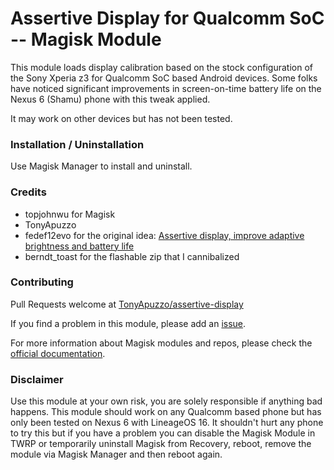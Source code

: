 # Assertive Display for Qualcomm SoC -- Magisk Module

This module loads display calibration based on the stock configuration of the Sony Xperia z3 for Qualcomm SoC based Android devices. Some folks have noticed significant improvements in screen-on-time battery life on the Nexus 6 (Shamu) phone with this tweak applied.

It may work on other devices but has not been tested.

### Installation / Uninstallation

Use Magisk Manager to install and uninstall.

### Credits

* topjohnwu for Magisk
* TonyApuzzo
* fedef12evo for the original idea: [Assertive display, improve adaptive brightness and battery life](https://forum.xda-developers.com/nexus-6/general/battery-tweaks-t3210546)
* berndt_toast for the flashable zip that I cannibalized

### Contributing

Pull Requests welcome at [TonyApuzzo/assertive-display](https://github.com/TonyApuzzo/assertive-display)

If you find a problem in this module, please add an [issue](https://github.com/TonyApuzzo/assertive-display/issues).

For more information about Magisk modules and repos, please check the [official documentation](https://github.com/topjohnwu/Magisk/blob/master/docs/module_repo.md).

### Disclaimer

Use this module at your own risk, you are solely responsible if anything bad happens. This module should work on any Qualcomm based phone but has only been tested on Nexus 6 with LineageOS 16. It shouldn't hurt any phone to try this but if you have a problem you can disable the Magisk Module in TWRP or temporarily uninstall Magisk from Recovery, reboot, remove the module via Magisk Manager and then reboot again.
